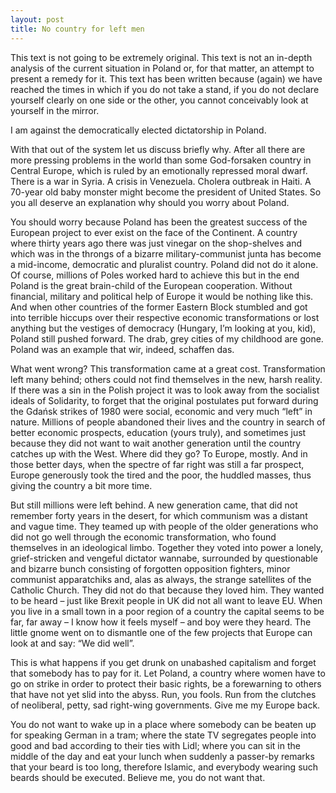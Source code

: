 ```yaml
---
layout: post
title: No country for left men
---
```


This text is not going to be extremely original.
This text is not an in-depth analysis of the current situation in Poland or, for that matter, an attempt to present a remedy for it.
This text has been written because (again) we have reached the times in which if you do not take a stand, if you do not declare yourself clearly on one side or the other, you cannot conceivably look at yourself in the mirror.

I am against the democratically elected dictatorship in Poland.

With that out of the system let us discuss briefly why. After all there are more pressing problems in the world than some God-forsaken country in Central Europe, which is ruled by an emotionally repressed moral dwarf. There is a war in Syria. A crisis in Venezuela. Cholera outbreak in Haiti. A 70-year old baby monster might become the president of United States. So you all deserve an explanation why should you worry about Poland.

You should worry because Poland has been the greatest success of the European project to ever exist on the face of the Continent. A country where thirty years ago there was just vinegar on the shop-shelves and which was in the throngs of a bizarre military-communist junta has become a mid-income, democratic and pluralist country.
Poland did not do it alone. Of course, millions of Poles worked hard to achieve this but in the end Poland is the great brain-child of the European cooperation. Without financial, military and political help of Europe it would be nothing like this. And when other countries of the former Eastern Block stumbled and got into terrible hiccups over their respective economic transformations or lost anything but the vestiges of democracy (Hungary, I’m looking at you, kid), Poland still pushed forward. The drab, grey cities of my childhood are gone. Poland was an example that wir, indeed, schaffen das.

What went wrong? This transformation came at a great cost. Transformation left many behind; others could not find themselves in the new, harsh reality. If there was a sin in the Polish project it was to look away from the socialist ideals of Solidarity, to forget that the original postulates put forward during the Gdańsk strikes of 1980 were social, economic and very much “left” in nature. Millions of people abandoned their lives and the country in search of better economic prospects, education (yours truly), and sometimes just because they did not want to wait another generation until the country catches up with the West. Where did they go? To Europe, mostly. And in those better days, when the spectre of far right was still a far prospect, Europe generously took the tired and the poor, the huddled masses, thus giving the country a bit more time.

But still millions were left behind. A new generation came, that did not remember forty years in the desert, for which communism was a distant and vague time. They teamed up with people of the older generations who did not go well through the economic transformation, who found themselves in an ideological limbo. Together they voted into power a lonely, grief-stricken and vengeful dictator wannabe, surrounded by questionable and bizarre bunch consisting of forgotten opposition fighters, minor communist apparatchiks and, alas as always, the strange satellites of the Catholic Church. They did not do that because they loved him. They wanted to be heard – just like Brexit people in UK did not all want to leave EU. When you live in a small town in a poor region of a country the capital seems to be far, far away – I know how it feels myself – and boy were they heard. The little gnome went on to dismantle one of the few projects that Europe can look at and say: “We  did well”.

This is what happens if you get drunk on unabashed capitalism and forget that somebody has to pay for it. Let Poland, a country where women have to go on strike in order to protect their basic rights, be a forewarning to others that have not yet slid into the abyss. Run, you fools. Run from the clutches of neoliberal, petty, sad right-wing governments. Give me my Europe back.

You do not want to wake up in a place where somebody can be beaten up for speaking German in a tram; where the state TV segregates people into good and bad according to their ties with Lidl; where you can sit in the middle of the day and eat your lunch when suddenly a passer-by remarks that your beard is too long, therefore Islamic, and everybody wearing such beards should be executed. Believe me, you do not want that.
